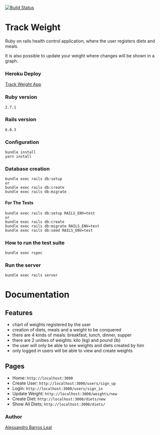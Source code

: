 [![Build Status](https://circleci.com/gh/AleBL/track-weight.svg?style=svg)](https://app.circleci.com/pipelines/github/AleBL/track-weight)

# Track Weight

Ruby on rails health control application, where the user registers diets and meals.

It is also possible to update your weight where changes will be shown in a graph.

### Heroku Deploy
[Track Weight App](https://track-weight.herokuapp.com/)

### Ruby version
```
2.7.1
```

### Rails version
```
6.0.3
```

### Configuration
```shell
bundle install
yarn install
```

### Database creation
```shell
bundle exec rails db:setup
or
bundle exec rails db:create
bundle exec rails db:migrate
```

#### For The Tests

```shell
bundle exec rails db:setup RAILS_ENV=test
or
bundle exec rails db:create
bundle exec rails db:migrate RAILS_ENV=test
bundle exec rails db:seed RAILS_ENV=test
```

### How to run the test suite
```shell
bundle exec rspec
```

### Run the server
```shell
bundle exec rails server
```

# Documentation
## Features
- chart of weights registered by the user
- creation of diets, meals and a weight to be conquered
- there are 4 kinds of meals: breakfast, lunch, dinner, supper
- there are 2 unities of weights: kilo (kg) and pound (lb)
- the user will only be able to see weights and diets created by him
- only logged in users will be able to view and create weights

## Pages
- Home: `http://localhost:3000`
- Create User: `http://localhost:3000/users/sign_up`
- Login: `http://localhost:3000/users/sign_in`
- Update Weight: `http://localhost:3000/weights/new`
- Create Diet: `http://localhost:3000/diets/new`
- Show All Diets; `http://localhost:3000/diets/`

### Author

[Alessandro Barros Leal](https://www.linkedin.com/in/alessandro-barros-4075a112b/)
